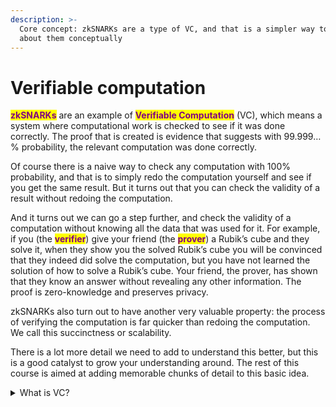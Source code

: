 ```yaml
---
description: >-
  Core concept: zkSNARKs are a type of VC, and that is a simpler way to think
  about them conceptually
---
```


# Verifiable computation

<mark style="color:purple;">**zkSNARKs**</mark> are an example of <mark style="color:purple;">**Verifiable Computation**</mark> (VC), which means a system where computational work is checked to see if it was done correctly. The proof that is created is evidence that suggests with 99.999…% probability, the relevant computation was done correctly.

Of course there is a naive way to check any computation with 100% probability, and that is to simply redo the computation yourself and see if you get the same result. But it turns out that you can check the validity of a result without redoing the computation.&#x20;

And it turns out we can go a step further, and check the validity of a computation without knowing all the data that was used for it. For example, if you (the <mark style="color:purple;">**verifier**</mark>) give your friend (the <mark style="color:purple;">**prover**</mark>) a Rubik’s cube and they solve it, when they show you the solved Rubik’s cube you will be convinced that they indeed did solve the computation, but you have not learned the solution of how to solve a Rubik’s cube. Your friend, the prover, has shown that they know an answer without revealing any other information. The proof is zero-knowledge and preserves privacy.&#x20;

zkSNARKs also turn out to have another very valuable property: the process of verifying the computation is far quicker than redoing the computation. We call this succinctness or scalability.

There is a lot more detail we need to add to understand this better, but this is a good catalyst to grow your understanding around. The rest of this course is aimed at adding memorable chunks of detail to this basic idea.

<details>

<summary>What is VC?</summary>

VC is a process where the outcome of a computation can be verified; of course this is only interesting when the verification does not involve redoing the computation

</details>
